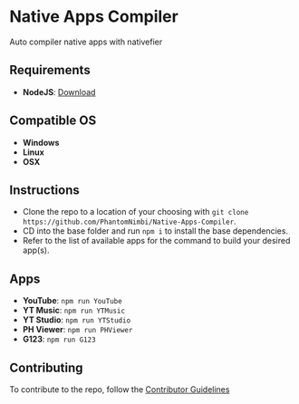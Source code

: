 # Native Apps Compiler
Auto compiler native apps with nativefier

## Requirements

 * **NodeJS**: [Download][URL1]

## Compatible OS

 * **Windows**
 * **Linux**
 * **OSX**

## Instructions

 * Clone the repo to a location of your choosing with `git clone https://github.com/PhantomNimbi/Native-Apps-Compiler`.
 * CD into the base folder and run `npm i` to install the base dependencies.
 * Refer to the list of available apps for the command to build your desired app(s). 

## Apps

  * **YouTube**: `npm run YouTube`
  * **YT Music**: `npm run YTMusic`
  * **YT Studio**: `npm run YTStudio`
  * **PH Viewer**: `npm run PHViewer`
  * **G123**: `npm run G123`

## Contributing
To contribute to the repo, follow the [Contributor Guidelines][URL2]

[URL1]: http://nodejs.org
[URL2]: ./CONTRIBUTING.md